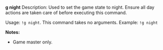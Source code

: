 **g night**
Description: Used to set the game state to night. Ensure all day actions are taken care of before executing this command.

Usage: `!g night`. This command takes no arguments.
Example: `!g night`

**Notes:**
 - Game master only.
